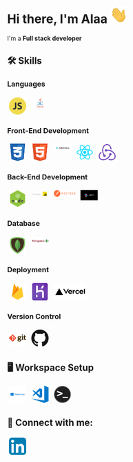 # Hi there, I'm Alaa <img src="https://github.com/Aladdin-Abbas/Aladdin-Abbas/blob/main/icons/hello_world.gif?raw=true" alt="greetings" width="40px" height="40px"/>

I'm a **Full stack developer**

## 🛠️ Skills

### Languages

<section>
<img  alt="JavaScript" src="https://github.com/Aladdin-Abbas/Aladdin-Abbas/blob/main/icons/javascript.png?raw=true"  width="40px" style="vertical-align:top; margin:4px"/>
<img src="https://github.com/Aladdin-Abbas/Aladdin-Abbas/blob/main/icons/java.jpg?raw=true" alt="Java" width="40px" style="vertical-align:top; margin:4px">
</section>

### Front-End Development

<section>
<img alt="CSS3" src="https://github.com/Aladdin-Abbas/Aladdin-Abbas/blob/main/icons/css.png?raw=true"  width="40px" style="vertical-align:top; margin:4px"/>
<img alt="HTML5" src="https://github.com/Aladdin-Abbas/Aladdin-Abbas/blob/main/icons/html.png?raw=true" width="40px" style="vertical-align:top; margin:4px"/>
<img alt="Tailwind" src="https://github.com/Aladdin-Abbas/Aladdin-Abbas/blob/main/icons/tailwindcss.jpg?raw=true"  width="40px" style="vertical-align:top; margin:4px"/>
<img alt="React" src="https://github.com/Aladdin-Abbas/Aladdin-Abbas/blob/main/icons/reactjs.png?raw=true"  width="40px" style="vertical-align:top; margin:4px"/>
<img alt="Redux" src="https://github.com/Aladdin-Abbas/Aladdin-Abbas/blob/main/icons/reduxpic.png?raw=true"  width="40px" style="vertical-align:top; margin:4px"/>
</section>

### Back-End Development

<section>
<img alt="NodeJS" src="https://github.com/Aladdin-Abbas/Aladdin-Abbas/blob/main/icons/nodejs.webp?raw=true"  width="40px" style="vertical-align:top; margin:4px"/>
<img alt="ExpressJS" src="https://github.com/Aladdin-Abbas/Aladdin-Abbas/blob/main/icons/expressJS.png?raw=true"  width="40px" style="vertical-align:top; margin:4px"/>
<img alt="Postman" src="https://github.com/Aladdin-Abbas/Aladdin-Abbas/blob/main/icons/postman.png?raw=true"  width="50px" style="vertical-align:top; margin:4px"/>
<img alt="JWT" src="https://github.com/Aladdin-Abbas/Aladdin-Abbas/blob/main/icons/jwt.webp?raw=true"  width="40px" style="vertical-align:top; margin:4px"/>
</section>

### Database

<section>
<img  alt="MongoDB"  src="https://github.com/Aladdin-Abbas/Aladdin-Abbas/blob/main/icons/mongodb.png?raw=true"  width="40px" style="vertical-align:top; margin:4px"/>
<img  alt="Mongoose"  src="https://github.com/Aladdin-Abbas/Aladdin-Abbas/blob/main/icons/mongoose.png?raw=true"  width="40px" style="vertical-align:top; margin:4px"/>
</section>

### Deployment

<section>
<img src="https://github.com/Aladdin-Abbas/Aladdin-Abbas/blob/main/icons/firebase.png?raw=true" alt="Firebase" height="40" style="vertical-align:top; margin:4px">
<img src="https://github.com/Aladdin-Abbas/Aladdin-Abbas/blob/main/icons/heroku.png?raw=true" alt="Heroku" height="40" style="vertical-align:top; margin:4px">
<img src="https://github.com/Aladdin-Abbas/Aladdin-Abbas/blob/main/icons/vercel.jpg?raw=true" alt="Vercel" height="40" style="vertical-align:top; margin:4px">
</section>

### Version Control

<section>
<img alt="Git" src="https://github.com/Aladdin-Abbas/Aladdin-Abbas/blob/main/icons/git.png?raw=true"  width="40px" style="vertical-align:top; margin:4px"/>
<img alt="GitHub"  src="https://github.com/Aladdin-Abbas/Aladdin-Abbas/blob/main/icons/github.png?raw=true"  width="40px" style="vertical-align:top; margin:4px"/>
</section>

## 🖥️ Workspace Setup

<section>
<img src="https://github.com/Aladdin-Abbas/Aladdin-Abbas/blob/main/icons/windows.png?raw=true" alt="Windows" height="40" style="vertical-align:top; margin:4px">
<img alt="Visual Studio Code" height="40" src="https://github.com/Aladdin-Abbas/Aladdin-Abbas/blob/main/icons/visual-studio-code.png?raw=true" style="vertical-align:top; margin:4px" />
<img alt="Terminal"  src="https://github.com/Aladdin-Abbas/Aladdin-Abbas/blob/main/icons/terminal.png?raw=true"  width="40px" style="vertical-align:top; margin:4px"/>
</section>

## 📧 Connect with me:

<section>
<a href='https://www.linkedin.com/in/aladdin-abbas/' target='_blank'><img alt="Alaa Abbas | LinkedIn" width="40px" src="https://github.com/Aladdin-Abbas/Aladdin-Abbas/blob/main/icons/linkedin.png?raw=true" style="vertical-align:top; margin:4px" /></a>
</section>
